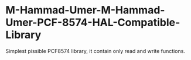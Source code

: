 # M-Hammad-Umer-M-Hammad-Umer-PCF-8574-HAL-Compatible-Library

Simplest pissible PCF8574 library, it contain only read and write functions.
